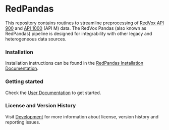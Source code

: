 # RedPandas

This repository contains routines to streamline preprocessing of [RedVox API 900](https://bitbucket.org/redvoxhi/redvox-protobuf-api/src/master/) 
and [API 1000](https://github.com/RedVoxInc/redvox-api-1000) (API M) data.
The RedVox Pandas (also known as RedPandas) pipeline is designed for integrability with other legacy and heterogeneous data 
sources.

### Installation

Installation instructions can be found in the [RedPandas Installation Documentation](https://github.com/RedVoxInc/redpandas/blob/master/docs/installation.md).

### Getting started

Check the [User Documentation](https://github.com/RedVoxInc/redpandas/blob/master/docs/README.md) to get started.

### License and Version History

Visit [Development](https://github.com/RedVoxInc/redpandas/blob/master/docs/development.md) for more information about license,
version history and reporting issues.